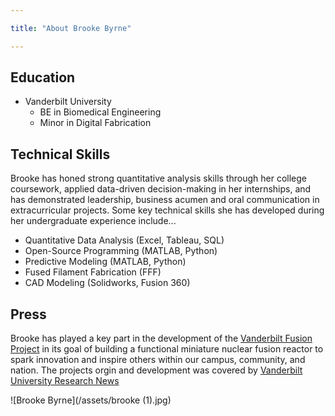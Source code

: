 ```yaml
---

title: "About Brooke Byrne"

---
```


## Education 

* Vanderbilt University
  * BE in Biomedical Engineering
  * Minor in Digital Fabrication

## Technical Skills

Brooke has honed strong quantitative analysis skills through her college coursework, applied data-driven decision-making in her internships, and has demonstrated leadership, business acumen and oral communication in extracurricular projects. Some key technical skills she has developed during her undergraduate experience include...

* Quantitative Data Analysis (Excel, Tableau, SQL)
* Open-Source Programming (MATLAB, Python)
* Predictive Modeling (MATLAB, Python)
* Fused Filament Fabrication (FFF)
* CAD Modeling (Solidworks, Fusion 360)

## Press 

Brooke has played a key part in the development of the [Vanderbilt Fusion Project](https://www.vanderbiltfusion.org/) in its goal of building a functional miniature nuclear fusion reactor to spark innovation and inspire others within our campus, community, and nation. The projects orgin and development was covered by [Vanderbilt University Research News](https://news.vanderbilt.edu/2023/05/17/little-sphere-big-power-students-work-to-build-miniature-fusion-reactor/)

![Brooke Byrne](/assets/brooke (1).jpg)
